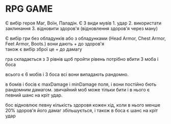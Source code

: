 # RPG GAME 
Є вибір героя Маг, Воїн, Паладін.
Є 3 види мувів 1. удар 2. використати заклинання 3. відновити здоров'я (відновлення здоров'я через ману) 

Є вибір гри без обладунків або з обладунками (Head Armor, Chest Armor, Feet Armor, Boots.) вони дають + до здоров'я   
також є вибір зброї  це + до дамагу 

гра складається з 3 рівнів щоб пройти рівень потрібно вбити 3 моба і боса   


всього є 6 мобів і 3 боса всі вони випадають рандомно.

в бомів  і босів є maxDamage і minDamage поля, і вони постійно бють рандомним дамагом. 
звичайний моб може тільки бити і в нього є певний шанс на кріт удар. 

бос відновлює певну кількість здоровя кожен хід, коли в нього менше 20% здоров'я його дамаг збільшується,
і також в боса є шанс на кріт удар 


